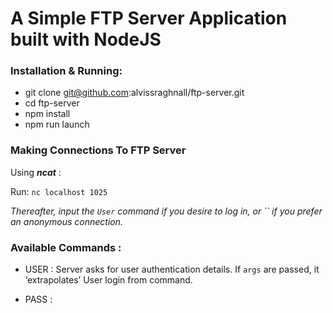 # A Simple FTP Server Application built with NodeJS

### Installation & Running:

- git clone git@github.com:alvissraghnall/ftp-server.git
- cd ftp-server
- npm install
- npm run launch

### Making Connections To FTP Server

Using ___ncat___ :

Run:
`nc localhost 1025`

_Thereafter, input the `User` command if you desire to log in, or `` if you prefer an anonymous connection._


### Available Commands :

- USER <args>: Server asks for user authentication details. If   `args`   are passed, it ‘extrapolates’ User login from command.


- PASS <args>: